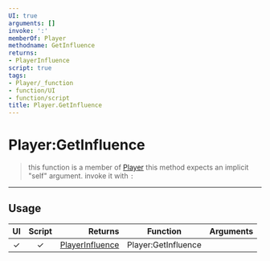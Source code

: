 ```yaml
---
UI: true
arguments: []
invoke: ':'
memberOf: Player
methodname: GetInfluence
returns:
- PlayerInfluence
script: true
tags:
- Player/_function
- function/UI
- function/script
title: Player.GetInfluence
---
```

# Player:GetInfluence
> this function is a member of [Player](civ-6/lua/Player.md)
> this method expects an implicit "self" argument. invoke it with `:`
-----
## Usage
|  UI | Script | Returns | Function | Arguments |
|:---:|:------:|-------:|:--------:|:---------|
|✓|✓|[PlayerInfluence](civ-6/lua/PlayerInfluence.md)|Player:GetInfluence||
